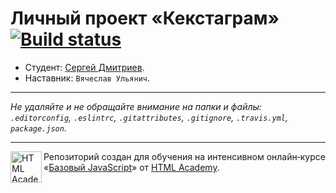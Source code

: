 # Личный проект «Кекстаграм» [![Build status][travis-image]][travis-url]

* Студент: [Сергей Дмитриев](https://up.htmlacademy.ru/javascript/11/user/220620).
* Наставник: `Вячеслав Ульянич`.

---

_Не удаляйте и не обращайте внимание на папки и файлы:_<br>
_`.editorconfig`, `.eslintrc`, `.gitattributes`, `.gitignore`, `.travis.yml`, `package.json`._

---

<a href="https://htmlacademy.ru/intensive/javascript"><img align="left" width="50" height="50" title="HTML Academy" src="https://up.htmlacademy.ru/static/img/intensive/javascript/logo-for-github.svg"></a>

Репозиторий создан для обучения на интенсивном онлайн‑курсе «[Базовый JavaScript](https://htmlacademy.ru/intensive/javascript)» от [HTML Academy](https://htmlacademy.ru).

[travis-image]: https://travis-ci.org/htmlacademy-javascript/220620-kekstagram.svg?branch=master
[travis-url]: https://travis-ci.org/htmlacademy-javascript/220620-kekstagram
